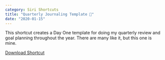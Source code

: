 ```yaml
---
category: Siri Shortcuts
title: "Quarterly Journaling Template 🧠"
date: "2020-01-15"
---
```


This shortcut creates a Day One template for doing my quarterly review and goal planning throughout the year. There are many like it, but this one is mine.

<a class="btn btn-outline-dark" href="https://www.icloud.com/shortcuts/b02c7883242a44129aea0883253b5cf0" target="_blank" rel="nofollow noopener noreferrer">Download Shortcut</a>
